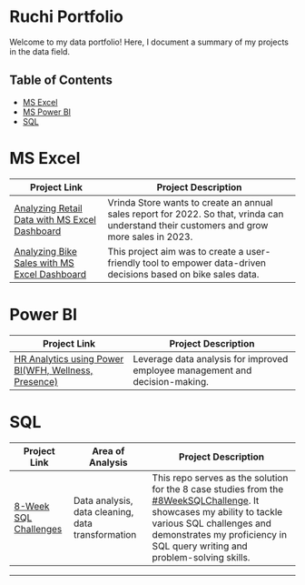 # Ruchi Portfolio
Welcome to my data portfolio! Here, I document a summary of my projects in the data field.
## Table of Contents
- [MS Excel](#MS-Excel)
- [MS Power BI](#Power-BI)
- [SQL](#sql)


# MS Excel
| Project Link  | Project Description | 
|---|---|
|  [ Analyzing Retail Data with MS Excel Dashboard](https://github.com/ruchi-9/Vrinda-Store-Data-Analysis) | Vrinda Store wants to create an annual sales report for 2022. So that, vrinda can understand their customers and grow more sales in 2023.| 
|  [ Analyzing Bike Sales with MS Excel Dashboard](https://github.com/ruchi-9/Bike_Sales_Dashboard) |This project aim was to create a user-friendly tool to empower data-driven decisions based on bike sales data.| 

# Power BI
| Project Link  | Project Description | 
|---|---|
|  [HR Analytics using Power BI(WFH, Wellness, Presence)](https://github.com/ruchi-9/HR-Analytics) | Leverage data analysis for improved employee management and decision-making.| 

# SQL

| Project Link | Area of Analysis | Project Description | 
|---|---|---|
|[8-Week SQL Challenges](https://github.com/ruchi-9/8-Week-SQL-Challenge) | Data analysis, data cleaning, data transformation | This repo serves as the solution for the 8 case studies from the [#8WeekSQLChallenge](https://8weeksqlchallenge.com). It showcases my ability to tackle various SQL challenges and demonstrates my proficiency in SQL query writing and problem-solving skills. | 

***




